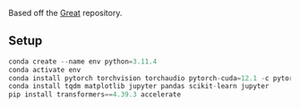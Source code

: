 Based off the [Great](https://github.com/kathrinse/be_great) repository.

## Setup
```python
conda create --name env python=3.11.4
conda activate env
conda install pytorch torchvision torchaudio pytorch-cuda=12.1 -c pytorch -c nvidia
conda install tqdm matplotlib jupyter pandas scikit-learn jupyter
pip install transformers==4.39.3 accelerate
```
